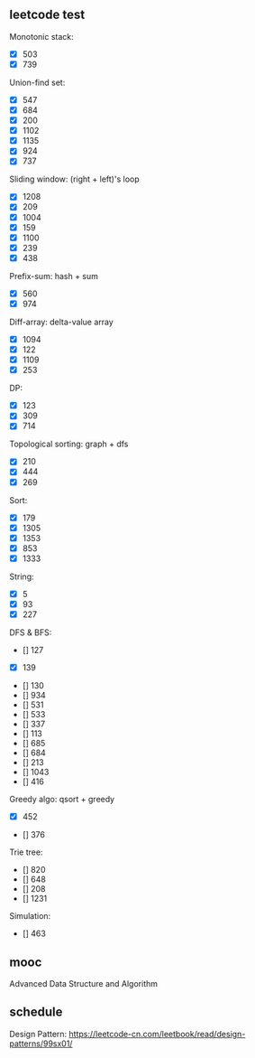 ## leetcode test

Monotonic stack:
* [x] 503
* [x] 739

Union-find set:
* [x] 547
* [x] 684
* [x] 200
* [x] 1102
* [x] 1135
* [x] 924
* [x] 737

Sliding window: (right + left)'s loop
* [x] 1208
* [x] 209
* [x] 1004
* [x] 159
* [x] 1100
* [x] 239
* [x] 438

Prefix-sum: hash + sum
* [x] 560
* [x] 974

Diff-array: delta-value array
* [x] 1094
* [x] 122
* [x] 1109
* [x] 253

DP:
* [x] 123
* [x] 309
* [x] 714

Topological sorting: graph + dfs
* [x] 210
* [x] 444
* [x] 269

Sort:
* [x] 179
* [x] 1305
* [x] 1353
* [x] 853
* [x] 1333

String:
* [x] 5
* [x] 93
* [x] 227

DFS & BFS:
* [] 127
* [x] 139
* [] 130
* [] 934
* [] 531
* [] 533
* [] 337
* [] 113
* [] 685
* [] 684
* [] 213
* [] 1043
* [] 416

Greedy algo: qsort + greedy
* [x] 452
* [] 376

Trie tree:
* [] 820
* [] 648
* [] 208
* [] 1231

Simulation:
* [] 463

## mooc

Advanced Data Structure and Algorithm

## schedule

Design Pattern:
https://leetcode-cn.com/leetbook/read/design-patterns/99sx01/
